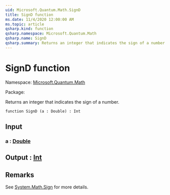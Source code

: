 ```yaml
---
uid: Microsoft.Quantum.Math.SignD
title: SignD function
ms.date: 11/4/2020 12:00:00 AM
ms.topic: article
qsharp.kind: function
qsharp.namespace: Microsoft.Quantum.Math
qsharp.name: SignD
qsharp.summary: Returns an integer that indicates the sign of a number.
---
```


# SignD function

Namespace: [Microsoft.Quantum.Math](xref:Microsoft.Quantum.Math)

Package: [](https://nuget.org/packages/)


Returns an integer that indicates the sign of a number.

```qsharp
function SignD (a : Double) : Int
```


## Input

### a : [Double](xref:microsoft.quantum.lang-ref.double)





## Output : [Int](xref:microsoft.quantum.lang-ref.int)



## Remarks

See [System.Math.Sign](https://docs.microsoft.com/dotnet/api/system.math.sign) for more details.